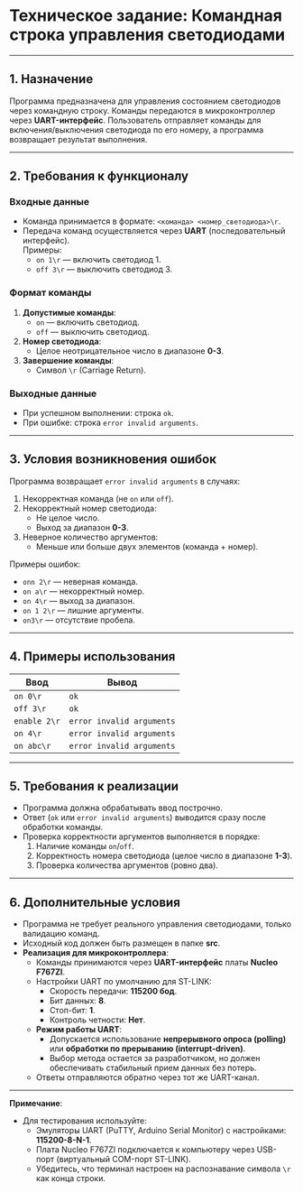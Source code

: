 # Техническое задание: Командная строка управления светодиодами

---

## 1. Назначение  
Программа предназначена для управления состоянием светодиодов через командную строку. Команды передаются в микроконтроллер через **UART-интерфейс**. Пользователь отправляет команды для включения/выключения светодиода по его номеру, а программа возвращает результат выполнения.

---

## 2. Требования к функционалу  

### Входные данные  
- Команда принимается в формате: `<команда> <номер_светодиода>\r`.  
- Передача команд осуществляется через **UART** (последовательный интерфейс).  
  Примеры:  
  - `on 1\r` — включить светодиод 1.  
  - `off 3\r` — выключить светодиод 3.  

### Формат команды  
1. **Допустимые команды**:  
   - `on` — включить светодиод.  
   - `off` — выключить светодиод.  
2. **Номер светодиода**:  
   - Целое неотрицательное число в диапазоне **0-3**.  
3. **Завершение команды**:  
   - Символ `\r` (Carriage Return).  

### Выходные данные  
- При успешном выполнении: строка `ok`.  
- При ошибке: строка `error invalid arguments`.  

---

## 3. Условия возникновения ошибок  
Программа возвращает `error invalid arguments` в случаях:  
1. Некорректная команда (не `on` или `off`).  
2. Некорректный номер светодиода:  
   - Не целое число.  
   - Выход за диапазон **0-3**.  
3. Неверное количество аргументов:  
   - Меньше или больше двух элементов (команда + номер).  

Примеры ошибок:  
- `onn 2\r` — неверная команда.  
- `on a\r` — некорректный номер.  
- `on 4\r` — выход за диапазон.  
- `on 1 2\r` — лишние аргументы.  
- `on3\r` — отсутствие пробела.  

---

## 4. Примеры использования  

| Ввод             | Вывод                     |  
|------------------|---------------------------|  
| `on 0\r`         | `ok`                      |  
| `off 3\r`        | `ok`                      |  
| `enable 2\r`     | `error invalid arguments` |  
| `on 4\r`         | `error invalid arguments` |  
| `on abc\r`       | `error invalid arguments` |  

---

## 5. Требования к реализации  
- Программа должна обрабатывать ввод построчно.  
- Ответ (`ok` или `error invalid arguments`) выводится сразу после обработки команды.  
- Проверка корректности аргументов выполняется в порядке:  
  1. Наличие команды `on`/`off`.  
  2. Корректность номера светодиода (целое число в диапазоне **1-3**).  
  3. Проверка количества аргументов (ровно два).  

---

## 6. Дополнительные условия  
- Программа не требует реального управления светодиодами, только валидацию команд.  
- Исходный код должен быть размещен в папке **src**.  
- **Реализация для микроконтроллера**:  
  - Команды принимаются через **UART-интерфейс** платы **Nucleo F767ZI**.  
  - Настройки UART по умолчанию для ST-LINK:  
    - Скорость передачи: **115200 бод**.  
    - Бит данных: **8**.  
    - Стоп-бит: **1**.  
    - Контроль четности: **Нет**.  
  - **Режим работы UART**:  
    - Допускается использование **непрерывного опроса (polling)** или **обработки по прерыванию (interrupt-driven)**.  
    - Выбор метода остается за разработчиком, но должен обеспечивать стабильный прием данных без потерь.  
  - Ответы отправляются обратно через тот же UART-канал.  

--- 

**Примечание**:  
- Для тестирования используйте:  
  - Эмуляторы UART (PuTTY, Arduino Serial Monitor) с настройками: **115200-8-N-1**.  
  - Плата Nucleo F767ZI подключается к компьютеру через USB-порт (виртуальный COM-порт ST-LINK).  
  - Убедитесь, что терминал настроен на распознавание символа `\r` как конца строки.  